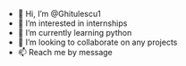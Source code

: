 - 👋 Hi, I’m @Ghitulescu1
- 👀 I’m interested in internships
- 🌱 I’m currently learning python
- 💞️ I’m looking to collaborate on any projects
- 📫 Reach me by message

<!---
Ghitulescu1/Ghitulescu1 is a ✨ special ✨ repository because its `README.md` (this file) appears on your GitHub profile.
You can click the Preview link to take a look at your changes.
--->
